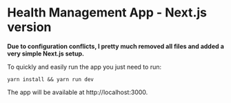 # Health Management App - Next.js version

<b>Due to configuration conflicts, I pretty much removed all files and added a very simple Next.js setup.</b>

To quickly and easily run the app you just need to run:
```
yarn install && yarn run dev
```
The app will be available at http://localhost:3000.